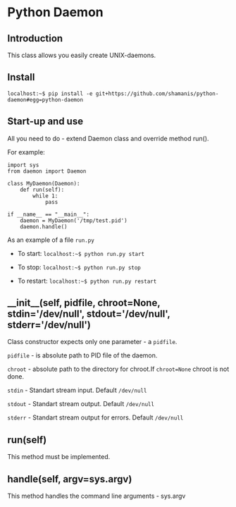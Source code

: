 Python Daemon
=============

Introduction
------------
This class allows you easily create UNIX-daemons.

Install
-------
`localhost:~$ pip install -e git+https://github.com/shamanis/python-daemon#egg=python-daemon`

Start-up and use
----------------
All you need to do - extend Daemon class and override method run().

For example:

    import sys
    from daemon import Daemon
    
    class MyDaemon(Daemon):
        def run(self):
            while 1:
                pass
    
    if __name__ == "__main__":
        daemon = MyDaemon('/tmp/test.pid')
        daemon.handle()

As an example of a file `run.py`

* To start: `localhost:~$ python run.py start`

* To stop: `localhost:~$ python run.py stop`

* To restart: `localhost:~$ python run.py restart`

\_\_init\_\_(self, pidfile, chroot=None, stdin='/dev/null', stdout='/dev/null', stderr='/dev/null')
----------
Class constructor expects only one parameter - a `pidfile`.

`pidfile` - is absolute path to PID file of the daemon.

`chroot` - absolute path to the directory for chroot.If `chroot=None` chroot is not done.

`stdin` - Standart stream input. Default `/dev/null`

`stdout` - Standart stream output. Default `/dev/null`

`stderr` - Standart stream output for errors. Default `/dev/null`

run(self)
---------
This method must be implemented.

handle(self, argv=sys.argv)
---------------------------
This method handles the command line arguments - sys.argv

